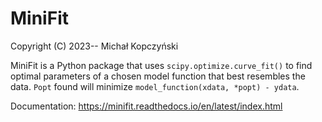 # MiniFit

Copyright (C) 2023-- Michał Kopczyński

MiniFit is a Python package that uses ``scipy.optimize.curve_fit()`` to find optimal parameters of a chosen model function that best resembles the data. ``Popt`` found will minimize ``model_function(xdata, *popt) - ydata``.

Documentation:
https://minifit.readthedocs.io/en/latest/index.html
